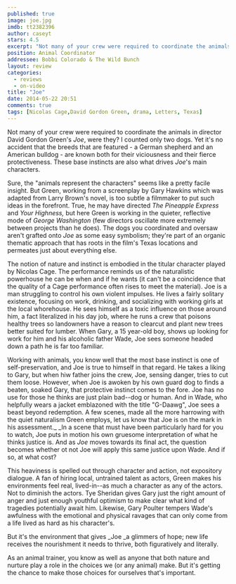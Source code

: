 ```yaml
---
published: true
image: joe.jpg
imdb: tt2382396
author: caseyt
stars: 4.5
excerpt: "Not many of your crew were required to coordinate the animals in director David Gordon Green's Joe, were they? "
position: Animal Coordinator
addressee: Bobbi Colorado & The Wild Bunch
layout: review
categories: 
  - reviews
  - on-video
title: "Joe"
date: 2014-05-22 20:51
comments: true
tags: [Nicolas Cage,David Gordon Green, drama, Letters, Texas]
---
```

Not many of your crew were required to coordinate the animals in director David Gordon Green's _Joe_, were they? I counted only two dogs. Yet it's no accident that the breeds that are featured - a German shepherd and an American bulldog - are known both for their viciousness and their fierce protectiveness. These base instincts are also what drives _Joe_'s main characters.

Sure, the "animals represent the characters" seems like a pretty facile insight. But Green, working from a screenplay by Gary Hawkins which was adapted from Larry Brown's novel, is too subtle a filmmaker to put such ideas in the forefront. True, he may have directed _The Pineapple Express_ and _Your Highness,_ but here Green is working in the quieter, reflective mode of _George Washington_ (few directors oscillate more extremely between projects than he does). The dogs you coordinated and oversaw aren't grafted onto _Joe_ as some easy symbolism; they're part of an organic thematic approach that has roots in the film's Texas locations and permeates just about everything else.

The notion of nature and instinct is embodied in the titular character played by Nicolas Cage. The performance reminds us of the naturalistic powerhouse he can be when and if he wants (it can't be a coincidence that the quality of a Cage performance often rises to meet the material). Joe is a man struggling to control his own violent impulses. He lives a fairly solitary existence, focusing on work, drinking, and socializing with working girls at the local whorehouse. He sees himself as a toxic influence on those around him, a fact literalized in his day job, where he runs a crew that poisons healthy trees so landowners have a reason to clearcut and plant new trees better suited for lumber. When Gary, a 15 year-old boy, shows up looking for work for him and his alcoholic father Wade, Joe sees someone headed down a path he is far too familiar.

Working with animals, you know well that the most base instinct is one of self-preservation, and Joe is true to himself in that regard. He takes a liking to Gary, but when hiw father joins the crew, Joe, sensing danger, tries to cut them loose. However, when Joe is awoken by his own guard dog to finds a beaten, soaked Gary, that protective instinct comes to the fore. Joe has no use for those he thinks are  just plain bad--dog or human. And in Wade, who helpfully wears a jacket emblazoned with the title "G-Daawg", Joe sees a beast beyond redemption. A few scenes, made all the more harrowing with the quiet naturalism Green employs, let us know that Joe is on the mark in his assessment._ _In a scene that must have been particularly hard for you to watch, Joe puts in motion his own gruesome interpretation of what he thinks justice is. And as _Joe_ moves towards its final act, the question becomes whether ot not Joe will apply this same justice upon Wade. And if so, at what cost?

This heaviness is spelled out through character and action, not expository dialogue. A fan of hiring local, untrained talent as actors, Green makes his environments feel real, lived-in--as much a character as any of the actors. Not to diminish the actors. Tye Sheridan gives Gary just the right amount of anger and just enough youthful optimism to make clear what kind of tragedies potentially await him. Likewise, Gary Poulter tempers Wade's awfulness with the emotional and physical ravages that can only come from a life lived as hard as his character's.

But it's the environment that gives _Joe _a glimmers of hope; new life receives the nourishment it needs to thrive, both figuratively and literally.

As an animal trainer, you know as well as anyone that both nature and nurture play a role in the choices we (or any animal) make. But it's getting the chance to make those choices for ourselves that's important.
